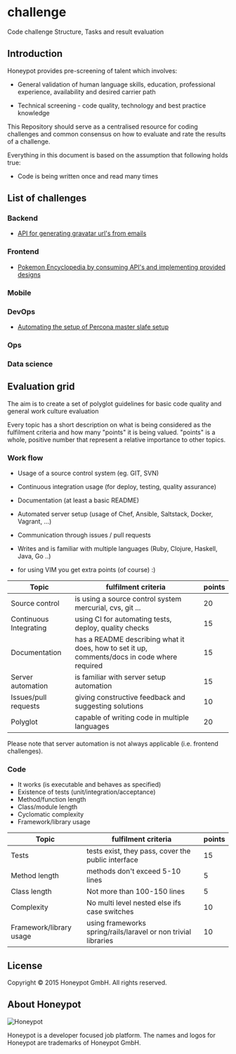 # challenge
Code challenge Structure, Tasks and result evaluation

## Introduction

Honeypot provides pre-screening of talent which involves:

  * General validation of human language skills, education,
professional experience, availability and desired carrier path

  * Technical screening - code quality, technology and best practice
knowledge

This Repository should serve as a centralised resource for coding
challenges and common consensus on how to evaluate and rate the
results of a challenge.

Everything in this document is based on the assumption
that following holds true:

  * Code is being written once and read many times

## List of challenges

### Backend

* [API for generating gravatar url's from emails](/tasks/be_001.md)


### Frontend

* [Pokemon Encyclopedia by consuming API's and implementing provided designs](/tasks/fe_001.md)


### Mobile

### DevOps

* [Automating the setup of Percona master slafe setup](/tasks/do_001.md)


### Ops

### Data science

## Evaluation grid

The aim is to create a set of polyglot guidelines for basic code
quality and general work culture evaluation

Every topic has a short description on what is being considered as
the fulfilment criteria and how many "points" it is being valued.
"points" is a whole, positive number that represent a relative importance
to other topics.

### Work flow

* Usage of a source control system (eg. GIT, SVN)
* Continuous integration usage (for deploy, testing, quality assurance)
* Documentation (at least a basic README)
* Automated server setup (usage of Chef, Ansible, Saltstack, Docker, Vagrant, ...)
* Communication through issues / pull requests
* Writes and is familiar with multiple languages (Ruby, Clojure, Haskell, Java, Go ..)

* for using VIM you get extra points (of course) :)

Topic | fulfilment criteria | points
--- | --- | ---
Source control | is using a source control system mercurial, cvs, git ... | 20
Continuous Integrating | using CI for automating tests, deploy, quality checks | 15
Documentation | has a README describing what it does, how to set it up, comments/docs in code where required | 15
Server automation | is familiar with server setup automation | 15
Issues/pull requests | giving constructive feedback and suggesting solutions | 10
Polyglot | capable of writing code in multiple languages | 20


Please note that server automation is not always applicable (i.e. frontend challenges).

### Code

* It works (is executable and behaves as specified)
* Existence of tests (unit/integration/acceptance)
* Method/function length
* Class/module length
* Cyclomatic complexity
* Framework/library usage

Topic | fulfilment criteria | points
--- | --- | ---
Tests | tests exist, they pass, cover the public interface | 15
Method length | methods don't exceed 5-10 lines | 5
Class length | Not more than 100-150 lines | 5
Complexity | No multi level nested else ifs case switches | 10
Framework/library usage | using frameworks spring/rails/laravel or non trivial libraries | 10


License
-------

Copyright © 2015 Honeypot GmbH. All rights reserved.


About Honeypot
--------------

![Honeypot](https://www.honeypot.io/logo.png)

Honeypot is a developer focused job platform.
The names and logos for Honeypot are trademarks of Honeypot GmbH.
